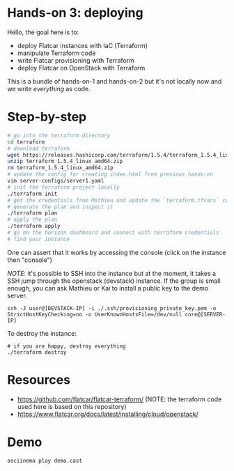 # Hands-on 3: deploying

Hello, the goal here is to:
* deploy Flatcar instances with IaC (Terraform)
* manipulate Terraform code
* write Flatcar provisioning with Terraform
* deploy Flatcar on OpenStack with Terraform

This is a bundle of hands-on-1 and hands-on-2 but it's not locally now and we write _everything_ as code.

# Step-by-step

```bash
# go into the terraform directory
cd terraform
# download terraform
wget https://releases.hashicorp.com/terraform/1.5.4/terraform_1.5.4_linux_amd64.zip
unzip terraform_1.5.4_linux_amd64.zip
rm terraform_1.5.4_linux_amd64.zip
# update the config for creating index.html from previous hands-on
vim server-configs/server1.yaml
# init the terraform project locally
./terraform init
# get the credentials from Mathieu and update the `terraform.tfvars` consequently
# generate the plan and inspect it
./terraform plan
# apply the plan
./terraform apply
# go on the horizon dashboard and connect with terraform credentials
# find your instance
```

One can assert that it works by accessing the console (click on the instance then "console")

_NOTE_: it's possible to SSH into the instance but at the moment, it takes a SSH jump through the openstack (devstack) instance. If the group is small enough, you can ask Mathieu or Kai to install a public key to the demo server.
```
ssh -J user@[DEVSTACK-IP] -i ./.ssh/provisioning_private_key.pem -o StrictHostKeyChecking=no -o UserKnownHostsFile=/dev/null core@[SERVER-IP]
```

To destroy the instance:
```
# if you are happy, destroy everything
./terraform destroy
```

# Resources

* https://github.com/flatcar/flatcar-terraform/ (NOTE: the terraform code used here is based on this repository)
* https://www.flatcar.org/docs/latest/installing/cloud/openstack/

# Demo

```
asciinema play demo.cast
```
